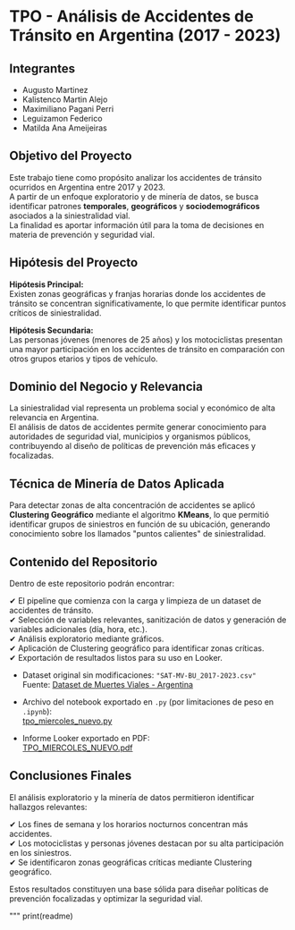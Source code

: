 # TPO - Análisis de Accidentes de Tránsito en Argentina (2017 - 2023)

## Integrantes
- Augusto Martinez  
- Kalistenco Martin Alejo  
- Maximiliano Pagani Perri  
- Leguizamon Federico  
- Matilda Ana Ameijeiras  

## Objetivo del Proyecto

Este trabajo tiene como propósito analizar los accidentes de tránsito ocurridos en Argentina entre 2017 y 2023.  
A partir de un enfoque exploratorio y de minería de datos, se busca identificar patrones **temporales**, **geográficos** y **sociodemográficos** asociados a la siniestralidad vial.  
La finalidad es aportar información útil para la toma de decisiones en materia de prevención y seguridad vial.

## Hipótesis del Proyecto

**Hipótesis Principal:**  
Existen zonas geográficas y franjas horarias donde los accidentes de tránsito se concentran significativamente, lo que permite identificar puntos críticos de siniestralidad.

**Hipótesis Secundaria:**  
Las personas jóvenes (menores de 25 años) y los motociclistas presentan una mayor participación en los accidentes de tránsito en comparación con otros grupos etarios y tipos de vehículo.

## Dominio del Negocio y Relevancia

La siniestralidad vial representa un problema social y económico de alta relevancia en Argentina.  
El análisis de datos de accidentes permite generar conocimiento para autoridades de seguridad vial, municipios y organismos públicos, contribuyendo al diseño de políticas de prevención más eficaces y focalizadas.

## Técnica de Minería de Datos Aplicada

Para detectar zonas de alta concentración de accidentes se aplicó **Clustering Geográfico** mediante el algoritmo **KMeans**, lo que permitió identificar grupos de siniestros en función de su ubicación, generando conocimiento sobre los llamados "puntos calientes" de siniestralidad.

## Contenido del Repositorio

Dentro de este repositorio podrán encontrar:

✔ El pipeline que comienza con la carga y limpieza de un dataset de accidentes de tránsito.  
✔ Selección de variables relevantes, sanitización de datos y generación de variables adicionales (día, hora, etc.).  
✔ Análisis exploratorio mediante gráficos.  
✔ Aplicación de Clustering geográfico para identificar zonas críticas.  
✔ Exportación de resultados listos para su uso en Looker.

- Dataset original sin modificaciones: `"SAT-MV-BU_2017-2023.csv"`  
  Fuente: [Dataset de Muertes Viales - Argentina](https://datos.gob.ar/dataset/seguridad-muertes-viales-sistema-alerta-temprana-estadisticas-criminales-republica-argentina/archivo/seguridad_7.2)  

- Archivo del notebook exportado en `.py` (por limitaciones de peso en `.ipynb`):  
  [tpo_miercoles_nuevo.py](https://colab.research.google.com/drive/1Ux-tL65CVQUHia6x2HjlWOLPebk7BtJL?usp=sharing)  

- Informe Looker exportado en PDF:  
  [TPO_MIERCOLES_NUEVO.pdf](https://lookerstudio.google.com/reporting/9c6c4f46-133f-4330-8a57-479350025141)  

## Conclusiones Finales

El análisis exploratorio y la minería de datos permitieron identificar hallazgos relevantes:

✔ Los fines de semana y los horarios nocturnos concentran más accidentes.  
✔ Los motociclistas y personas jóvenes destacan por su alta participación en los siniestros.  
✔ Se identificaron zonas geográficas críticas mediante Clustering geográfico.

Estos resultados constituyen una base sólida para diseñar políticas de prevención focalizadas y optimizar la seguridad vial.

"""
print(readme)
